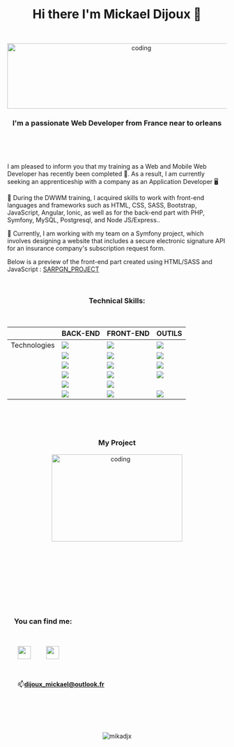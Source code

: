 
<h1 align="center">Hi there I'm Mickael Dijoux 👋</h1>
<br><p align="center"><img alt="coding" width="600" height="150" src="https://zupimages.net/up/22/47/hxxm.jpg" alt="" /></p>
<h3 align="center">I'm a passionate Web Developer from France near to orleans</h3><br><br><br>

 I am pleased to inform you that my training as a Web and Mobile Web Developer has recently been completed 🎉. As a result, I am currently seeking an apprenticeship with a company as an Application Developer 🖥️
 
🌱 During the DWWM training, I acquired skills to work with front-end languages and frameworks such as HTML, CSS, SASS, Bootstrap, JavaScript, Angular, Ionic, as well as for the back-end part with PHP, Symfony, MySQL, Postgresql, and Node JS/Express..

 🔭 Currently, I am working with my team on a Symfony project, which involves designing a website that includes a secure electronic signature API for an insurance company's subscription request form.
 
 Below is a preview of the front-end part created using HTML/SASS and JavaScript : <a href="https://github.com/Mikadjx/Sargn_Project">SARPGN_PROJECT</a>


<br><h3 align="center">Technical Skills:</h3><br>
<div align="center">
<table>
  <thead>
    <tr>
      <th></th>
      <th>BACK-END</th>
      <th>FRONT-END</th>
      <th>OUTILS</th>
    </tr>
  </thead>
  <tbody>
    <tr>
      <td>Technologies</td>
      <td> <img src="https://img.icons8.com/officexs/80/000000/php-logo.png"/> </td>
      <td> <img src="https://img.icons8.com/color/80/000000/html-5--v1.png"/> </td>
      <td> <img src="https://img.icons8.com/color/80/000000/git.png"/> </td>
    </tr>
    <tr>
      <td></td>
      <td> <img src="https://img.icons8.com/color/80/000000/symfony.png"/> </td>
      <td> <img src="https://img.icons8.com/color/80/000000/css3.png"/> </td>
      <td> <img src="https://img.icons8.com/color/80/000000/trello.png"/> </td>
    </tr>
    <tr>
      <td></td>
      <td> <img src="https://img.icons8.com/ios-filled/80/000000/mysql-logo.png"/> </td>
      <td> <img src="https://img.icons8.com/color/80/000000/bootstrap.png"/> </td>
      <td> <img src="https://img.icons8.com/fluent/80/000000/discord-new-logo.png"/> </td>
    </tr>
    <tr>
      <td></td>
      <td> <img src="https://img.icons8.com/color/80/000000/postgreesql.png"/> </td>
      <td> <img src="https://img.icons8.com/color/80/000000/javascript--v1.png"/> </td>
      <td> <img src="https://img.icons8.com/color/80/000000/visual-studio-code-2019.png"/> </td>
    </tr>
    <tr>
      <td></td>
      <td> <img src="https://img.icons8.com/color/80/000000/nodejs.png"/> </td>
      <td> <img src="https://img.icons8.com/color/80/000000/angularjs.png"/> </td>
      <td>  </td>
    </tr>
    <tr>
      <td></td>
      <td> <img src="https://img.icons8.com/color/80/000000/mongodb.png"/> </td>
      <td> <img src="https://img.icons8.com/color/80/000000/ionic.png"/> </td>
      <td> <img src="https://img.icons8.com/color/80/000000/figma--v1.png"/> </td>
    </tr>
  </tbody>
</table>
 </div>
 
<br><br><br><h3 align="center">My Project </h3>
<p align="center">
<img alt="coding" width="300" height="200" src="https://media.tenor.com/2uyENRmiUt0AAAAC/coding.gif">


        
<br><br><br><br><br><br><br><br><h3 align="left">&nbsp; &nbsp;&nbsp;You can find me:</h3><ul><br><p align="left"><a href="https://www.linkedin.com/in/mickael-dijoux-a58797252"><img src="https://zupimages.net/up/22/14/s2g7.png" width="30px"/></a> &nbsp; &nbsp; &nbsp; &nbsp;
<a href="https://twitter.com/Mickael_djx"><img src="https://zupimages.net/up/22/47/y776.png" width="30px"/></a><p align="left">
<br> <p align="left">📫**dijoux_mickael@outlook.fr**</p>
 </ul>
<br> 
<br>
 
<p align="center">
<br><br><img src="https://komarev.com/ghpvc/?username=mikadjx&label=Profile%20views&color=0e75b6&style=flat" alt="mikadjx"/></p>




